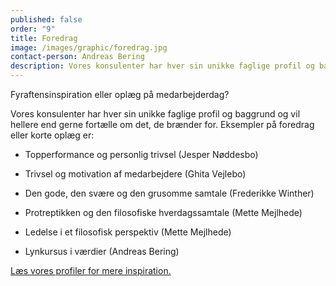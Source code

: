 ```yaml
---
published: false
order: "9"
title: Foredrag
image: /images/graphic/foredrag.jpg
contact-person: Andreas Bering
description: Vores konsulenter har hver sin unikke faglige profil og baggrund og vil hellere end gerne fortælle om det, de brænder for.
---
```


Fyraftensinspiration eller oplæg på medarbejderdag?  

Vores konsulenter har hver sin unikke faglige profil og baggrund og vil hellere end gerne fortælle om det, de brænder for. Eksempler på foredrag eller korte oplæg er:

- Topperformance og personlig trivsel (Jesper Nøddesbo)

- Trivsel og motivation af medarbejdere (Ghita Vejlebo)

- Den gode, den svære og den grusomme samtale (Frederikke Winther)

- Protreptikken og den filosofiske hverdagssamtale (Mette Mejlhede)

- Ledelse i et filosofisk perspektiv (Mette Mejlhede)

- Lynkursus i værdier (Andreas Bering)


[Læs vores profiler for mere inspiration.](/om-os/)